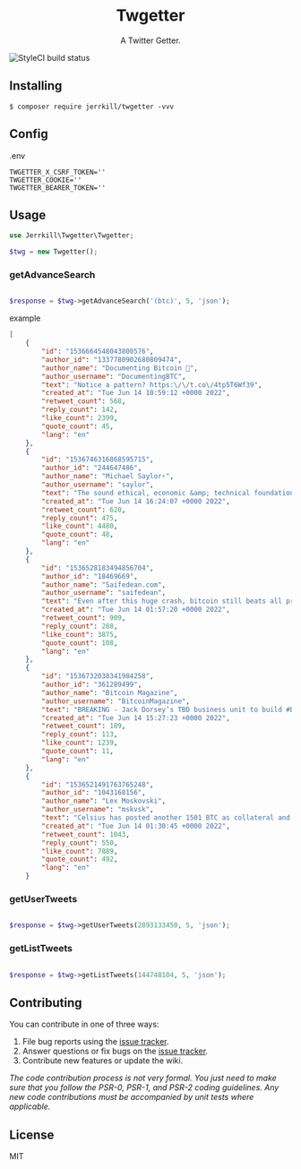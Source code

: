 <h1 align="center"> Twgetter </h1>

<p align="center"> A Twitter Getter.</p>

![StyleCI build status](https://github.styleci.io/repos/503480302/shield) 


## Installing

```shell
$ composer require jerrkill/twgetter -vvv
```

## Config

.env

```shell
TWGETTER_X_CSRF_TOKEN=''
TWGETTER_COOKIE=''
TWGETTER_BEARER_TOKEN=''
```

## Usage

```php
use Jerrkill\Twgetter\Twgetter;

$twg = new Twgetter();

```

### getAdvanceSearch

```php

$response = $twg->getAdvanceSearch('(btc)', 5, 'json');

```

example

```json
[
    {
        "id": "1536664548043800576",
        "author_id": "1337780902680809474",
        "author_name": "Documenting Bitcoin 📄",
        "author_username": "DocumentingBTC",
        "text": "Notice a pattern? https:\/\/t.co\/4tp5T6Wf39",
        "created_at": "Tue Jun 14 10:59:12 +0000 2022",
        "retweet_count": 568,
        "reply_count": 142,
        "like_count": 2399,
        "quote_count": 45,
        "lang": "en"
    },
    {
        "id": "1536746316868595715",
        "author_id": "244647486",
        "author_name": "Michael Saylor⚡️",
        "author_username": "saylor",
        "text": "The sound ethical, economic &amp; technical foundation for DeFi is #Bitcoin. The next generation of DeFi will be built using the #Lightning⚡️ protocol and the #BTC token.\nhttps:\/\/t.co\/5LlNlXkLMt",
        "created_at": "Tue Jun 14 16:24:07 +0000 2022",
        "retweet_count": 620,
        "reply_count": 475,
        "like_count": 4480,
        "quote_count": 48,
        "lang": "en"
    },
    {
        "id": "1536528183494856704",
        "author_id": "18469669",
        "author_name": "Saifedean.com",
        "author_username": "saifedean",
        "text": "Even after this huge crash, bitcoin still beats all pretenders for long-term saving\n\nIf you spent the last 5 years saving $100 a month, here's what you would have today if you put it in:\n\nBitcoin: $29,212\nS&amp;P500: $7,743\nDow Jones: $7,654\nGold: $7,089\nPIMCO Active Bond ETF: $5,387",
        "created_at": "Tue Jun 14 01:57:20 +0000 2022",
        "retweet_count": 909,
        "reply_count": 288,
        "like_count": 3875,
        "quote_count": 108,
        "lang": "en"
    },
    {
        "id": "1536732038341984258",
        "author_id": "361289499",
        "author_name": "Bitcoin Magazine",
        "author_username": "BitcoinMagazine",
        "text": "BREAKING - Jack Dorsey’s TBD business unit to build #Bitcoin Lightning Network infrastructure 👏 https:\/\/t.co\/tha7mioKJK",
        "created_at": "Tue Jun 14 15:27:23 +0000 2022",
        "retweet_count": 189,
        "reply_count": 113,
        "like_count": 1239,
        "quote_count": 11,
        "lang": "en"
    },
    {
        "id": "1536521491763765248",
        "author_id": "1043168156",
        "author_name": "Lex Moskovski",
        "author_username": "mskvsk",
        "text": "Celsius has posted another 1501 BTC as collateral and pushed its liquidation price down to $17,211.",
        "created_at": "Tue Jun 14 01:30:45 +0000 2022",
        "retweet_count": 1043,
        "reply_count": 550,
        "like_count": 7889,
        "quote_count": 492,
        "lang": "en"
    }
```

### getUserTweets

```php

$response = $twg->getUserTweets(2893133450, 5, 'json');

```

### getListTweets

```php

$response = $twg->getListTweets(144748104, 5, 'json');

```

## Contributing

You can contribute in one of three ways:

1. File bug reports using the [issue tracker](https://github.com/jerrkill/twgetter/issues).
2. Answer questions or fix bugs on the [issue tracker](https://github.com/jerrkill/twgetter/issues).
3. Contribute new features or update the wiki.

_The code contribution process is not very formal. You just need to make sure that you follow the PSR-0, PSR-1, and PSR-2 coding guidelines. Any new code contributions must be accompanied by unit tests where applicable._

## License

MIT
